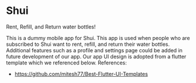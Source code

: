 # Shui

Rent, Refill, and Return water bottles!

This is a dummy mobile app for Shui. This app is used when people who are subscribed to Shui want to rent, refill, and return their water bottles. Additional features such as a profile and settings page could be added in future development of our app. Our app UI design is adopted from a flutter template which we referenced below.
References:
- https://github.com/mitesh77/Best-Flutter-UI-Templates
